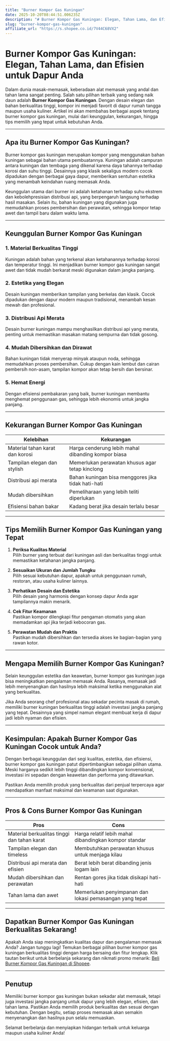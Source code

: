 ```yaml
---
title: "Burner Kompor Gas Kuningan"
date: 2025-10-20T08:44:51.006235Z
description: "# Burner Kompor Gas Kuningan: Elegan, Tahan Lama, dan Efisien untuk Dapur Anda..."
slug: "burner-kompor-gas-kuningan"
affiliate_url: "https://s.shopee.co.id/7V44C68VX2"
---
```

# Burner Kompor Gas Kuningan: Elegan, Tahan Lama, dan Efisien untuk Dapur Anda

Dalam dunia masak-memasak, keberadaan alat memasak yang andal dan tahan lama sangat penting. Salah satu pilihan terbaik yang sedang naik daun adalah **Burner Kompor Gas Kuningan**. Dengan desain elegan dan bahan berkualitas tinggi, kompor ini menjadi favorit di dapur rumah tangga maupun usaha kuliner. Artikel ini akan membahas berbagai aspek tentang burner kompor gas kuningan, mulai dari keunggulan, kekurangan, hingga tips memilih yang tepat untuk kebutuhan Anda.

---

## Apa itu Burner Kompor Gas Kuningan?

Burner kompor gas kuningan merupakan kompor yang menggunakan bahan kuningan sebagai bahan utama pembuatannya. Kuningan adalah campuran antara kuningan dan tembaga yang dikenal karena daya tahannya terhadap korosi dan suhu tinggi. Desainnya yang klasik sekaligus modern cocok dipadukan dengan berbagai gaya dapur, memberikan sentuhan estetika yang menambah keindahan ruang memasak Anda.

Keunggulan utama dari burner ini adalah ketahanan terhadap suhu ekstrem dan kebolehpresisian distribusi api, yang berpengaruh langsung terhadap hasil masakan. Selain itu, bahan kuningan yang digunakan juga memudahkan proses pembersihan dan perawatan, sehingga kompor tetap awet dan tampil baru dalam waktu lama.

---

## Keunggulan Burner Kompor Gas Kuningan

### 1. Material Berkualitas Tinggi

Kuningan adalah bahan yang terkenal akan ketahanannya terhadap korosi dan temperatur tinggi. Ini menjadikan burner kompor gas kuningan sangat awet dan tidak mudah berkarat meski digunakan dalam jangka panjang.

### 2. Estetika yang Elegan

Desain kuningan memberikan tampilan yang berkelas dan klasik. Cocok dipadukan dengan dapur modern maupun tradisional, menambah kesan mewah dan profesional.

### 3. Distribusi Api Merata

Desain burner kuningan mampu menghasilkan distribusi api yang merata, penting untuk memastikan masakan matang sempurna dan tidak gosong.

### 4. Mudah Dibersihkan dan Dirawat

Bahan kuningan tidak menyerap minyak ataupun noda, sehingga memudahkan proses pembersihan. Cukup dengan kain lembut dan cairan pembersih non-asam, tampilan kompor akan tetap bersih dan bersinar.

### 5. Hemat Energi

Dengan efisiensi pembakaran yang baik, burner kuningan membantu menghemat penggunaan gas, sehingga lebih ekonomis untuk jangka panjang.

---

## Kekurangan Burner Kompor Gas Kuningan

| Kelebihan                                | Kekurangan                                         |
|--------------------------------------------|-----------------------------------------------------|
| Material tahan karat dan korosi          | Harga cenderung lebih mahal dibanding kompor biasa |
| Tampilan elegan dan stylish               | Memerlukan perawatan khusus agar tetap kinclong   |
| Distribusi api merata                     | Bahan kuningan bisa menggores jika tidak hati-hati  |
| Mudah dibersihkan                        | Pemeliharaan yang lebih teliti diperlukan          |
| Efisiensi bahan bakar                    | Kadang berat jika desain terlalu besar           |

---

## Tips Memilih Burner Kompor Gas Kuningan yang Tepat

1. **Periksa Kualitas Material**  
Pilih burner yang terbuat dari kuningan asli dan berkualitas tinggi untuk memastikan ketahanan jangka panjang.

2. **Sesuaikan Ukuran dan Jumlah Tungku**  
Pilih sesuai kebutuhan dapur, apakah untuk penggunaan rumah, restoran, atau usaha kuliner lainnya.

3. **Perhatikan Desain dan Estetika**  
Pilih desain yang harmonis dengan konsep dapur Anda agar tampilannya makin menarik.

4. **Cek Fitur Keamanan**  
Pastikan kompor dilengkapi fitur pengaman otomatis yang akan memadamkan api jika terjadi kebocoran gas.

5. **Perawatan Mudah dan Praktis**  
Pastikan mudah dibersihkan dan tersedia akses ke bagian-bagian yang rawan kotor.

---

## Mengapa Memilih Burner Kompor Gas Kuningan?

Selain keunggulan estetika dan keawetan, burner kompor gas kuningan juga bisa meningkatkan pengalaman memasak Anda. Rasanya, memasak jadi lebih menyenangkan dan hasilnya lebih maksimal ketika menggunakan alat yang berkualitas.

Jika Anda seorang chef profesional atau sekadar pecinta masak di rumah, memiliki burner kuningan berkualitas tinggi adalah investasi jangka panjang yang tepat. Desainnya yang simpel namun elegant membuat kerja di dapur jadi lebih nyaman dan efisien.

---

## Kesimpulan: Apakah Burner Kompor Gas Kuningan Cocok untuk Anda?

Dengan berbagai keunggulan dari segi kualitas, estetika, dan efisiensi, burner kompor gas kuningan patut dipertimbangkan sebagai pilihan utama. Meski harganya sedikit lebih tinggi dibandingkan kompor konvensional, investasi ini sepadan dengan keawetan dan performa yang ditawarkan.

Pastikan Anda memilih produk yang berkualitas dari penjual terpercaya agar mendapatkan manfaat maksimal dan keamanan saat digunakan. 

---

## Pros & Cons Burner Kompor Gas Kuningan

| **Pros**                                       | **Cons**                                              |
|------------------------------------------------|--------------------------------------------------------|
| Material berkualitas tinggi dan tahan karat   | Harga relatif lebih mahal dibandingkan kompor standar |
| Tampilan elegan dan timeless                  | Membutuhkan perawatan khusus untuk menjaga kilau  |
| Distribusi api merata dan efisien              | Berat lebih berat dibanding jenis logam lain        |
| Mudah dibersihkan dan perawatan               | Rentan gores jika tidak disikapi hati-hati        |
| Tahan lama dan awet                            | Memerlukan penyimpanan dan lokasi pemasangan yang tepat |

---

## Dapatkan Burner Kompor Gas Kuningan Berkualitas Sekarang!

Apakah Anda siap meningkatkan kualitas dapur dan pengalaman memasak Anda? Jangan tunggu lagi! Temukan berbagai pilihan burner kompor gas kuningan berkualitas tinggi dengan harga bersaing dan fitur lengkap. Klik tautan berikut untuk berbelanja sekarang dan nikmati promo menarik: [Beli Burner Kompor Gas Kuningan di Shopee](https://s.shopee.co.id/7V44C68VX2).

---

## Penutup

Memiliki burner kompor gas kuningan bukan sekadar alat memasak, tetapi juga investasi jangka panjang untuk dapur yang lebih elegan, efisien, dan tahan lama. Pastikan Anda memilih produk berkualitas dan sesuai dengan kebutuhan. Dengan begitu, setiap proses memasak akan semakin menyenangkan dan hasilnya pun selalu memuaskan.

Selamat berbelanja dan menyiapkan hidangan terbaik untuk keluarga maupun usaha kuliner Anda!